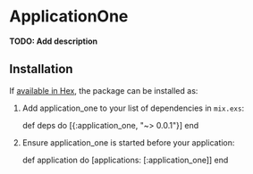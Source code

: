 # ApplicationOne

**TODO: Add description**

## Installation

If [available in Hex](https://hex.pm/docs/publish), the package can be installed as:

  1. Add application_one to your list of dependencies in `mix.exs`:

        def deps do
          [{:application_one, "~> 0.0.1"}]
        end

  2. Ensure application_one is started before your application:

        def application do
          [applications: [:application_one]]
        end

